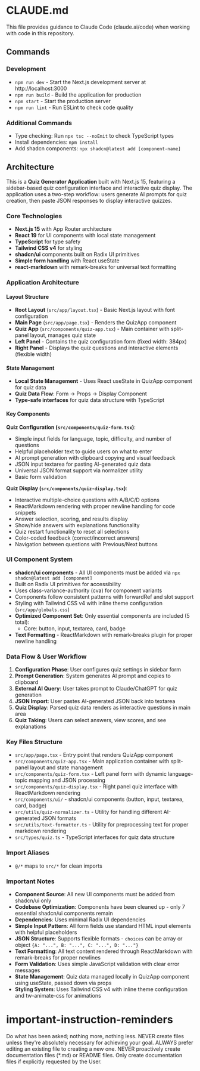 # CLAUDE.md

This file provides guidance to Claude Code (claude.ai/code) when working with code in this repository.

## Commands

### Development
- `npm run dev` - Start the Next.js development server at http://localhost:3000
- `npm run build` - Build the application for production
- `npm start` - Start the production server
- `npm run lint` - Run ESLint to check code quality

### Additional Commands
- Type checking: Run `npx tsc --noEmit` to check TypeScript types
- Install dependencies: `npm install`
- Add shadcn components: `npx shadcn@latest add [component-name]`

## Architecture

This is a **Quiz Generator Application** built with Next.js 15, featuring a sidebar-based quiz configuration interface and interactive quiz display. The application uses a two-step workflow: users generate AI prompts for quiz creation, then paste JSON responses to display interactive quizzes.

### Core Technologies
- **Next.js 15** with App Router architecture
- **React 19** for UI components with local state management
- **TypeScript** for type safety
- **Tailwind CSS v4** for styling
- **shadcn/ui** components built on Radix UI primitives
- **Simple form handling** with React useState
- **react-markdown** with remark-breaks for universal text formatting

### Application Architecture

#### Layout Structure
- **Root Layout** (`src/app/layout.tsx`) - Basic Next.js layout with font configuration
- **Main Page** (`src/app/page.tsx`) - Renders the QuizApp component
- **Quiz App** (`src/components/quiz-app.tsx`) - Main container with split-panel layout, manages quiz state
- **Left Panel** - Contains the quiz configuration form (fixed width: 384px)
- **Right Panel** - Displays the quiz questions and interactive elements (flexible width)

#### State Management
- **Local State Management** - Uses React useState in QuizApp component for quiz data
- **Quiz Data Flow**: Form → Props → Display Component
- **Type-safe interfaces** for quiz data structure with TypeScript

#### Key Components

**Quiz Configuration (`src/components/quiz-form.tsx`)**:
- Simple input fields for language, topic, difficulty, and number of questions
- Helpful placeholder text to guide users on what to enter
- AI prompt generation with clipboard copying and visual feedback
- JSON input textarea for pasting AI-generated quiz data
- Universal JSON format support via normalizer utility
- Basic form validation

**Quiz Display (`src/components/quiz-display.tsx`)**:
- Interactive multiple-choice questions with A/B/C/D options
- ReactMarkdown rendering with proper newline handling for code snippets
- Answer selection, scoring, and results display
- Show/hide answers with explanations functionality
- Quiz restart functionality to reset all selections
- Color-coded feedback (correct/incorrect answers)
- Navigation between questions with Previous/Next buttons

### UI Component System
- **shadcn/ui components** - All UI components must be added via `npx shadcn@latest add [component]`
- Built on Radix UI primitives for accessibility
- Uses class-variance-authority (cva) for component variants  
- Components follow consistent patterns with forwardRef and slot support
- Styling with Tailwind CSS v4 with inline theme configuration (`src/app/globals.css`)
- **Optimized Component Set**: Only essential components are included (5 total):
  - Core: button, input, textarea, card, badge
- **Text Formatting** - ReactMarkdown with remark-breaks plugin for proper newline handling

### Data Flow & User Workflow
1. **Configuration Phase**: User configures quiz settings in sidebar form
2. **Prompt Generation**: System generates AI prompt and copies to clipboard
3. **External AI Query**: User takes prompt to Claude/ChatGPT for quiz generation
4. **JSON Import**: User pastes AI-generated JSON back into textarea
5. **Quiz Display**: Parsed quiz data renders as interactive questions in main area
6. **Quiz Taking**: Users can select answers, view scores, and see explanations

### Key Files Structure
- `src/app/page.tsx` - Entry point that renders QuizApp component
- `src/components/quiz-app.tsx` - Main application container with split-panel layout and state management
- `src/components/quiz-form.tsx` - Left panel form with dynamic language-topic mapping and JSON processing
- `src/components/quiz-display.tsx` - Right panel quiz interface with ReactMarkdown rendering
- `src/components/ui/` - shadcn/ui components (button, input, textarea, card, badge)
- `src/utils/quiz-normalizer.ts` - Utility for handling different AI-generated JSON formats
- `src/utils/text-formatter.ts` - Utility for preprocessing text for proper markdown rendering
- `src/types/quiz.ts` - TypeScript interfaces for quiz data structure

### Import Aliases
- `@/*` maps to `src/*` for clean imports

### Important Notes
- **Component Source**: All new UI components must be added from shadcn/ui only
- **Codebase Optimization**: Components have been cleaned up - only 7 essential shadcn/ui components remain
- **Dependencies**: Uses minimal Radix UI dependencies
- **Simple Input Pattern**: All form fields use standard HTML input elements with helpful placeholders
- **JSON Structure**: Supports flexible formats - `choices` can be array or object `{A: "...", B: "...", C: "...", D: "..."}`
- **Text Formatting**: All text content rendered through ReactMarkdown with remark-breaks for proper newlines
- **Form Validation**: Uses simple JavaScript validation with clear error messages
- **State Management**: Quiz data managed locally in QuizApp component using useState, passed down via props
- **Styling System**: Uses Tailwind CSS v4 with inline theme configuration and tw-animate-css for animations
# important-instruction-reminders
Do what has been asked; nothing more, nothing less.
NEVER create files unless they're absolutely necessary for achieving your goal.
ALWAYS prefer editing an existing file to creating a new one.
NEVER proactively create documentation files (*.md) or README files. Only create documentation files if explicitly requested by the User.